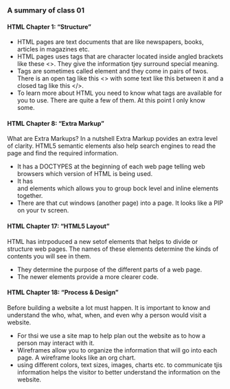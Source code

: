 
### A summary of  class 01

#### HTML Chapter 1: “Structure” ####

- HTML pages are text documents that are like newspapers, books, articles in magazines etc.
- HTML pages uses tags that are character located inside angled brackets like these <>. They give the information tjey surround special meaning.
- Tags are sometimes called element and they come in pairs of twos. There is an open tag like this <> with some text like this between it and a closed tag like this </>.
- To learn more about HTML you need to know what tags are available for you to use. There are quite a few of them. At this point I only know some.


#### HTML Chapter 8: “Extra Markup” ####

What are  Extra Markups? In a nutshell Extra Markup povides an extra level of clarity. HTML5 semantic elements also help search engines to read the page and find the required information.

- It has a DOCTYPES at the beginning of each web page telling web browsers which version of HTML is being used.
- It has <div> and <span> elements which allows you to group bock level and inline elements together.
- There are <iframes> that cut windows (another page) into a page. It looks like a PIP on your tv screen. 

#### HTML Chapter 17: “HTML5 Layout” ####

HTML has intrpoduced a new setof elements that helps to divide or structure web pages. The names of these elements determine the kinds of contents you will see in them.

- They determine the purpose of the different parts of a web page.
- The newer elements provide a more clearer code.

#### HTML Chapter 18: “Process & Design” ####

Before building a website a lot must happen. It is important to know and understand the who, what, when, and even why a person would visit a website.

- For thsi we use a site map to help plan out the website as to how a person may interact with it.
- Wireframes allow you to organize the information that will go into each page. A wireframe looks like an org chart.
- using different colors, text sizes, images, charts etc. to communicate tjis information helps the visitor to better understand the information on the website.